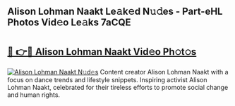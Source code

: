 ## Alison Lohman Naakt Le𝚊k𝚎d N𝚞𝚍es - Part-eHL Photos Vid𝚎o Le𝚊ks 7aCQE

# <h2><a href="http://fb1r3gm.evod.top/?m=Alison+Lohman+Naakt">🔗 👉🔴 Alison Lohman Naakt Vid𝚎o Ph𝚘t𝚘s</a></h2>

[![Alison Lohman Naakt N𝚞d𝚎s](https://i.imgur.com/8V9OHl7.gif)](http://fb1r3gm.evod.top/?m=Alison+Lohman+Naakt)
Content creator Alison Lohman Naakt with a focus on dance trends and lifestyle snippets. Inspiring activist Alison Lohman Naakt, celebrated for their tireless efforts to promote social change and human rights. 
